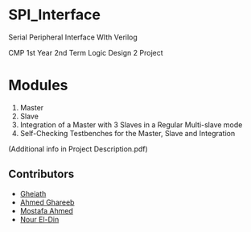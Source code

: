 # SPI_Interface
Serial Peripheral Interface WIth Verilog

CMP 1st Year 2nd Term 
Logic Design 2 Project

# Modules
1. Master
2. Slave  
3. Integration of a Master with 3 Slaves in a Regular Multi-slave mode
4. Self-Checking Testbenches for the Master, Slave and Integration 

(Additional info in Project Description.pdf)


## Contributors
- [Gheiath](https://github.com/GhiathAjam)
- [Ahmed Ghareeb](https://github.com/ahmed-8areeb)
- [Mostafa Ahmed](https://github.com/Elonsolmostafa1)
- [Nour El-Din](https://github.com/nour-aldin)

